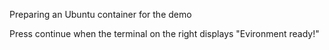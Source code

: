 Preparing an Ubuntu container for the demo

Press continue when the terminal on the right displays "Evironment ready!"
